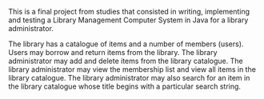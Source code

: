 This is a final project from studies that consisted in writing, implementing and testing a Library Management Computer System in Java for a library administrator.

The library has a catalogue of items and a number of members (users). Users may borrow and return items from the library. The library administrator may add and delete items from the library catalogue. The library administrator may view the membership list and view all items in the library catalogue. The library administrator may also search for an item in the library catalogue whose title begins with a particular search string.
